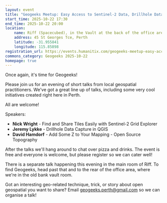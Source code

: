 ```yaml
---
layout: event
title: "Geogeeks Meetup: Easy Access to Sentinel-2 Data, Drillhole Data in QGIS, and More!"
start_time: 2025-10-22 17:30
end_time: 2025-10-22 20:00
location:
    name: Riff (Spacecubed), in the Vault at the back of the office area
    address: 45 St Georges Tce, Perth
    latitude: -31.955841
    longitude: 115.85898
registration_url: https://events.humanitix.com/geogeeks-meetup-easy-access-to-sentinel-2-data-drillhole-data-in-qgis-and-more
commons_category: Geogeeks 2025-10-22
homepage: true
---
```


Once again, it's time for Geogeeks!

Please join us for an evening of short talks from local geospatial practitioners. We've got a great line up of talks, including some very cool initiatives created right here in Perth.

All are welcome!

Speakers:

- **Nick Wright** - Find and Share Tiles Easily with Sentinel-2 Grid Explorer
    <!-- - <a href="https://maps.budgieinwa.au/presentation.html" target=_blank>slides</a> -->
- **Jeremy Lykke** - Drillhole Data Capture in QGIS
- **David Hamdorf** - Add Some Z to Your Mapping - Open Source Topography

After the talks we'll hang around to chat over pizza and drinks. The event is free and everyone is welcome, but please register so we can cater well!

There is a separate talk happening this evening in the main room of Riff. To find Geogeeks, head past that and to the rear of the office area, where we're in the old bank vault room.

Got an interesting geo-related technique, trick, or story about open geospatial you want to share? Email [geogeeks.perth@gmail.com](mailto:geogeeks.perth@gmail.com) so we can organise a talk!
